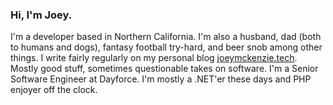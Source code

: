 ### Hi, I'm Joey.

I'm a developer based in Northern California. I'm also a husband, dad (both to humans and dogs), fantasy football try-hard, and beer snob among other things. I write fairly regularly on my personal blog [joeymckenzie.tech](https://joeymckenzie.tech). Mostly good stuff, sometimes questionable takes on software. I'm a Senior Software Engineer at Dayforce. I'm mostly a .NET'er these days and PHP enjoyer off the clock.
